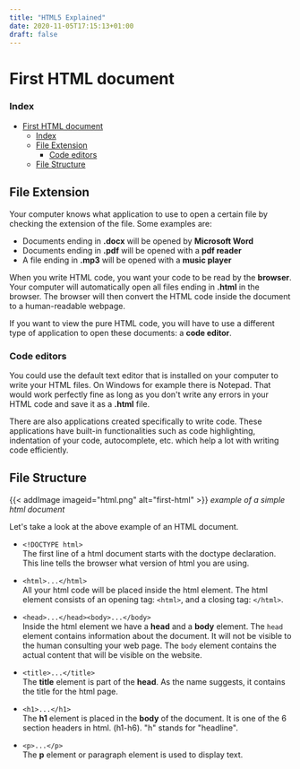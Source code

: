 ```yaml
---
title: "HTML5 Explained"
date: 2020-11-05T17:15:13+01:00
draft: false
---
```


# First HTML document

### Index

- [First HTML document](#first-html-document)
    - [Index](#index)
  - [File Extension](#file-extension)
    - [Code editors](#code-editors)
  - [File Structure](#file-structure)

## File Extension

Your computer knows what application to use to open a certain file by checking the extension of the file. Some examples are:
 
- Documents ending in **.docx** will be opened by **Microsoft Word** 
- Documents ending in **.pdf** will be opened with a **pdf reader**
- A file ending in **.mp3** will be opened with a **music player**
 
When you write HTML code, you want your code to be read by the **browser**. Your computer will automatically open all files ending in **.html** in the browser. The browser will then convert the HTML code inside the document to a human-readable webpage.

If you want to view the pure HTML code, you will have to use a different type of application to open these documents: a **code editor**.

### Code editors

You could use the default text editor that is installed on your computer to write your HTML files. On Windows for example there is Notepad. That would work perfectly fine as long as you don't write any errors in your HTML code and save it as a **.html** file. 

There are also applications created specifically to write code. These applications have built-in functionalities such as code highlighting, indentation of your code, autocomplete, etc. which help a lot with writing code efficiently.

## File Structure

{{< addImage imageid="html.png" alt="first-html" >}}
*example of a simple html document*

Let's take a look at the above example of an HTML document.

- `<!DOCTYPE html>`  
The first line of a html document starts with the doctype declaration. This line tells the browser what version of html you are using.


- `<html>...</html>`  
All your html code will be placed inside the html element. The html element consists of an opening tag: `<html>`, and a closing tag: `</html>`.

- `<head>...</head><body>...</body>`  
Inside the html element we have a **head** and a **body** element. 
The `head` element contains information about the document. It will not be visible to the human consulting your web page. The `body` element contains the actual content that will be visible on the website.

- `<title>...</title>`  
The **title** element is part of the **head**. As the name suggests, it contains the title for the html page. 

- `<h1>...</h1>`  
The **h1** element is placed in the **body** of the document. It is one of the 6 section headers in html. (h1-h6). "h" stands for "headline".   

- `<p>...</p>`  
The **p** element or paragraph element is used to display text. 




